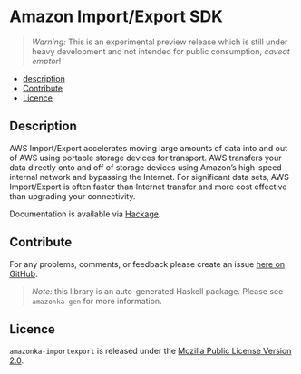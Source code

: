 # Amazon Import/Export SDK

> _Warning:_ This is an experimental preview release which is still under heavy development and not intended for public consumption, _caveat emptor_!

* [description](#description)
* [Contribute](#contribute)
* [Licence](#licence)

## Description

AWS Import/Export accelerates moving large amounts of data into and out of AWS using portable storage devices for transport. AWS transfers your data directly onto and off of storage devices using Amazon’s high-speed internal network and bypassing the Internet. For significant data sets, AWS Import/Export is often faster than Internet transfer and more cost effective than upgrading your connectivity.

Documentation is available via [Hackage](http://hackage.haskell.org/package/amazonka-importexport).


## Contribute

For any problems, comments, or feedback please create an issue [here on GitHub](https://github.com/brendanhay/amazonka/issues).

> _Note:_ this library is an auto-generated Haskell package. Please see `amazonka-gen` for more information.


## Licence

`amazonka-importexport` is released under the [Mozilla Public License Version 2.0](http://www.mozilla.org/MPL/).
